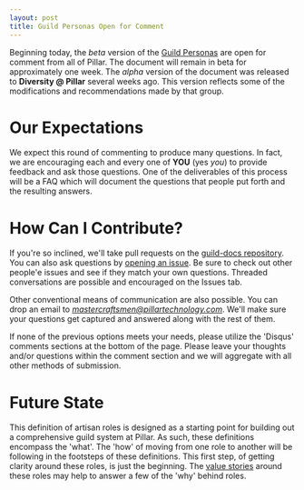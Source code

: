 ```yaml
---
layout: post
title: Guild Personas Open for Comment
---
```


Beginning today, the *beta* version of the [Guild Personas](/artisan_roles) are open for comment from all of Pillar. The document will remain in beta for approximately one week. The *alpha* version of the document was released to **Diversity @ Pillar** several weeks ago. This version reflects some of the modifications and recommendations made by that group.
  
# Our Expectations
We expect this round of commenting to produce many questions. In fact, we are encouraging each and every one of **YOU** (yes *you*) to provide feedback and ask those questions. One of the deliverables of this process will be a FAQ which will document the questions that people put forth and the resulting answers. 

# How Can I Contribute?
If you're so inclined, we'll take pull requests on the [guild-docs repository](https://github.com/PillarTechnology/guild-docs). You can also ask questions by [opening an issue](https://github.com/PillarTechnology/guild-docs/issues). Be sure to check out other people'e issues and see if they match your own questions. Threaded conversations are possible and encouraged on the Issues tab.

Other conventional means of communication are also possible. You can drop an email to *mastercraftsmen@pillartechnology.com*. We'll make sure your questions get captured and answered along with the rest of them.

If none of the previous options meets your needs, please utilize the 'Disqus' comments sections at the bottom of the page.  Please leave your thoughts and/or questions within the comment section and we will aggregate with all other methods of submission.

# Future State
This definition of artisan roles is designed as a starting point for building out a comprehensive guild system at Pillar. As such, these definitions encompass the 'what'. The 'how' of moving from one role to another will be following in the footsteps of these definitions. This first step, of getting clarity around these roles, is just the beginning. The [value stories](/artisan_roles/value_stories.html) around these roles may help to answer a few of the 'why' behind roles.
